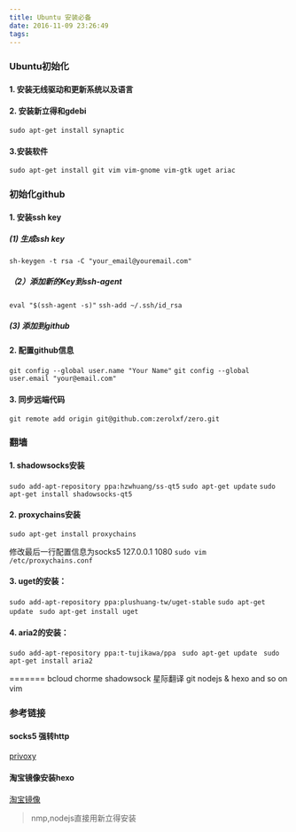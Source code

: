 ```yaml
---
title: Ubuntu 安装必备
date: 2016-11-09 23:26:49
tags:
---
```


### Ubuntu初始化

#### 1. 安装无线驱动和更新系统以及语言

#### 2. 安装新立得和gdebi
`sudo apt-get install synaptic`

#### 3.安装软件

`sudo apt-get install git vim vim-gnome vim-gtk uget ariac`

### 初始化github

#### 1. 安装ssh key

##### (1) 生成ssh key
`sh-keygen -t rsa -C "your_email@youremail.com"`


##### （2）添加新的Key到ssh-agent

`eval "$(ssh-agent -s)"`
`ssh-add ~/.ssh/id_rsa`

##### (3) 添加到github

#### 2. 配置github信息
`git config --global user.name "Your Name"`
`git config --global user.email "your@email.com"`

#### 3. 同步远端代码
` git remote add origin git@github.com:zerolxf/zero.git `

### 翻墙
#### 1. shadowsocks安装
`sudo add-apt-repository ppa:hzwhuang/ss-qt5`
`sudo apt-get update`
`sudo apt-get install shadowsocks-qt5 `


#### 2. proxychains安装

`sudo apt-get install proxychains`

修改最后一行配置信息为socks5 127.0.0.1 1080
`sudo vim /etc/proxychains.conf`


#### 3. uget的安装：

`sudo add-apt-repository ppa:plushuang-tw/uget-stable`
`sudo apt-get update `
`sudo apt-get install uget`

#### 4. aria2的安装：

`sudo add-apt-repository ppa:t-tujikawa/ppa `
`sudo apt-get update `
`sudo apt-get install aria2`



=======
bcloud
chorme
shadowsock
星际翻译
git
nodejs & hexo
and so on
vim

### 参考链接

#### socks5 强转http
[privoxy](http://www.cnblogs.com/liuxuzzz/p/5324749.html)
#### 淘宝镜像安装hexo
[淘宝镜像](https://npm.taobao.org/)


>nmp,nodejs直接用新立得安装
